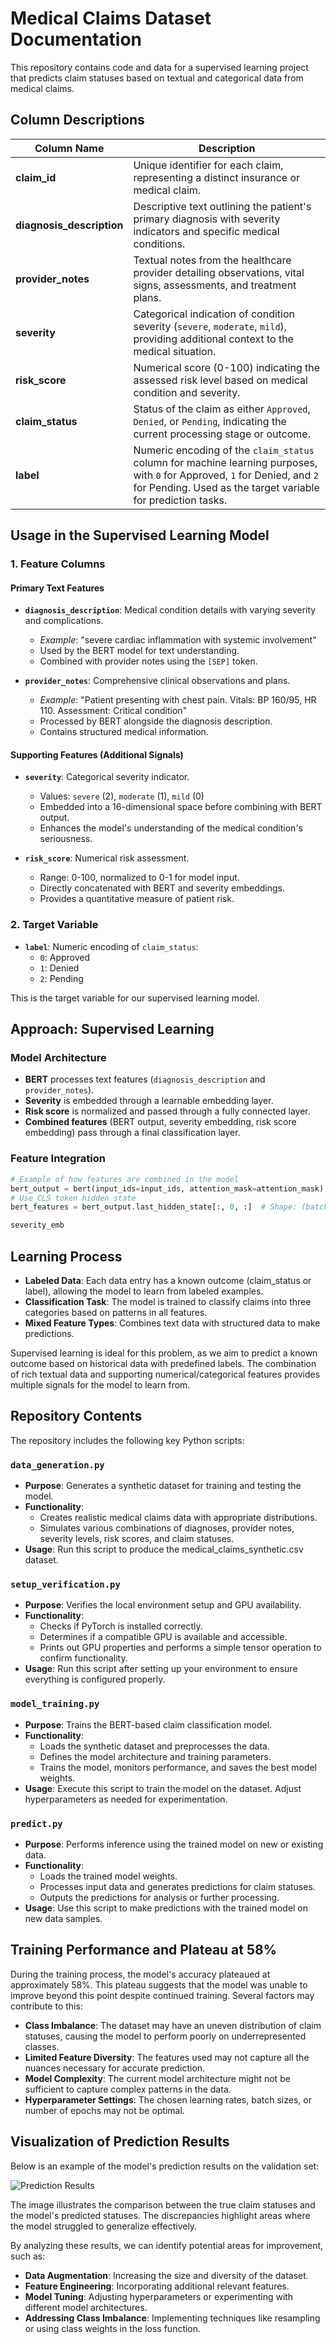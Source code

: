 # Medical Claims Dataset Documentation

This repository contains code and data for a supervised learning project that predicts claim statuses based on textual and categorical data from medical claims.

## Column Descriptions

| Column Name               | Description                                                                                                                                              |
|---------------------------|----------------------------------------------------------------------------------------------------------------------------------------------------------|
| **claim_id**              | Unique identifier for each claim, representing a distinct insurance or medical claim.                                                                     |
| **diagnosis_description** | Descriptive text outlining the patient's primary diagnosis with severity indicators and specific medical conditions.                                      |
| **provider_notes**        | Textual notes from the healthcare provider detailing observations, vital signs, assessments, and treatment plans.                                         |
| **severity**              | Categorical indication of condition severity (`severe`, `moderate`, `mild`), providing additional context to the medical situation.                       |
| **risk_score**            | Numerical score (0-100) indicating the assessed risk level based on medical condition and severity.                                                       |
| **claim_status**          | Status of the claim as either `Approved`, `Denied`, or `Pending`, indicating the current processing stage or outcome.                                     |
| **label**                 | Numeric encoding of the `claim_status` column for machine learning purposes, with `0` for Approved, `1` for Denied, and `2` for Pending. Used as the target variable for prediction tasks. |

## Usage in the Supervised Learning Model

### 1. Feature Columns

#### Primary Text Features

- **`diagnosis_description`**: Medical condition details with varying severity and complications.
  - *Example*: "severe cardiac inflammation with systemic involvement"
  - Used by the BERT model for text understanding.
  - Combined with provider notes using the `[SEP]` token.

- **`provider_notes`**: Comprehensive clinical observations and plans.
  - *Example*: "Patient presenting with chest pain. Vitals: BP 160/95, HR 110. Assessment: Critical condition"
  - Processed by BERT alongside the diagnosis description.
  - Contains structured medical information.

#### Supporting Features (Additional Signals)

- **`severity`**: Categorical severity indicator.
  - Values: `severe` (2), `moderate` (1), `mild` (0)
  - Embedded into a 16-dimensional space before combining with BERT output.
  - Enhances the model's understanding of the medical condition's seriousness.

- **`risk_score`**: Numerical risk assessment.
  - Range: 0-100, normalized to 0-1 for model input.
  - Directly concatenated with BERT and severity embeddings.
  - Provides a quantitative measure of patient risk.

### 2. Target Variable

- **`label`**: Numeric encoding of `claim_status`:
  - `0`: Approved
  - `1`: Denied
  - `2`: Pending

This is the target variable for our supervised learning model.

## Approach: Supervised Learning

### Model Architecture

- **BERT** processes text features (`diagnosis_description` and `provider_notes`).
- **Severity** is embedded through a learnable embedding layer.
- **Risk score** is normalized and passed through a fully connected layer.
- **Combined features** (BERT output, severity embedding, risk score embedding) pass through a final classification layer.

### Feature Integration

```python
# Example of how features are combined in the model
bert_output = bert(input_ids=input_ids, attention_mask=attention_mask)
# Use CLS token hidden state
bert_features = bert_output.last_hidden_state[:, 0, :]  # Shape: (batch_size, hidden_size)

severity_emb
```

## Learning Process
- **Labeled Data**: Each data entry has a known outcome (claim_status or label), allowing the model to learn from labeled examples.
- **Classification Task**: The model is trained to classify claims into three categories based on patterns in all features.
- **Mixed Feature Types**: Combines text data with structured data to make predictions.

Supervised learning is ideal for this problem, as we aim to predict a known outcome based on historical data with predefined labels. The combination of rich textual data and supporting numerical/categorical features provides multiple signals for the model to learn from.

## Repository Contents
The repository includes the following key Python scripts:

### `data_generation.py`
- **Purpose**: Generates a synthetic dataset for training and testing the model.
- **Functionality**:
  - Creates realistic medical claims data with appropriate distributions.
  - Simulates various combinations of diagnoses, provider notes, severity levels, risk scores, and claim statuses.
- **Usage**: Run this script to produce the medical_claims_synthetic.csv dataset.

### `setup_verification.py`
- **Purpose**: Verifies the local environment setup and GPU availability.
- **Functionality**:
  - Checks if PyTorch is installed correctly.
  - Determines if a compatible GPU is available and accessible.
  - Prints out GPU properties and performs a simple tensor operation to confirm functionality.
- **Usage**: Run this script after setting up your environment to ensure everything is configured properly.

### `model_training.py`
- **Purpose**: Trains the BERT-based claim classification model.
- **Functionality**:
  - Loads the synthetic dataset and preprocesses the data.
  - Defines the model architecture and training parameters.
  - Trains the model, monitors performance, and saves the best model weights.
- **Usage**: Execute this script to train the model on the dataset. Adjust hyperparameters as needed for experimentation.

### `predict.py`
- **Purpose**: Performs inference using the trained model on new or existing data.
- **Functionality**:
  - Loads the trained model weights.
  - Processes input data and generates predictions for claim statuses.
  - Outputs the predictions for analysis or further processing.
- **Usage**: Use this script to make predictions with the trained model on new data samples.

## Training Performance and Plateau at 58%
During the training process, the model's accuracy plateaued at approximately 58%. This plateau suggests that the model was unable to improve beyond this point despite continued training. Several factors may contribute to this:

- **Class Imbalance**: The dataset may have an uneven distribution of claim statuses, causing the model to perform poorly on underrepresented classes.
- **Limited Feature Diversity**: The features used may not capture all the nuances necessary for accurate prediction.
- **Model Complexity**: The current model architecture might not be sufficient to capture complex patterns in the data.
- **Hyperparameter Settings**: The chosen learning rates, batch sizes, or number of epochs may not be optimal.

## Visualization of Prediction Results
Below is an example of the model's prediction results on the validation set:

![Prediction Results](images/predictResult.png)


The image illustrates the comparison between the true claim statuses and the model's predicted statuses. The discrepancies highlight areas where the model struggled to generalize effectively.

By analyzing these results, we can identify potential areas for improvement, such as:

- **Data Augmentation**: Increasing the size and diversity of the dataset.
- **Feature Engineering**: Incorporating additional relevant features.
- **Model Tuning**: Adjusting hyperparameters or experimenting with different model architectures.
- **Addressing Class Imbalance**: Implementing techniques like resampling or using class weights in the loss function.